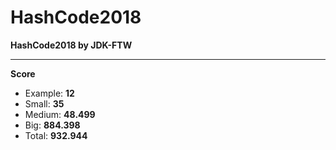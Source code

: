 # HashCode2018
<b>HashCode2018 by JDK-FTW</b><br>
<hr>
<b>Score</b>
<ul>
<li>
    Example: <b>12</b>
</li>
<li>
    Small: <b>35</b>
</li>
<li>
    Medium: <b>48.499</b>
</li>
<li>
    Big: <b>884.398</b>
</li>
<li>
    Total: <b>932.944</b>
</li>
</ul> 



